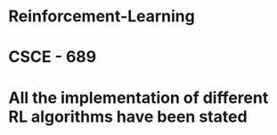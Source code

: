 # Reinforcement-Learning 
# CSCE - 689
# All the implementation of different RL algorithms have been stated
